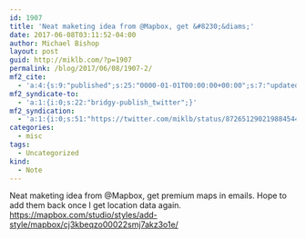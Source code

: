 ```yaml
---
id: 1907
title: 'Neat maketing idea from @Mapbox, get &#8230;&diams;'
date: 2017-06-08T03:11:52-04:00
author: Michael Bishop
layout: post
guid: http://miklb.com/?p=1907
permalink: /blog/2017/06/08/1907-2/
mf2_cite:
  - 'a:4:{s:9:"published";s:25:"0000-01-01T00:00:00+00:00";s:7:"updated";s:25:"0000-01-01T00:00:00+00:00";s:8:"category";a:1:{i:0;s:0:"";}s:6:"author";a:0:{}}'
mf2_syndicate-to:
  - 'a:1:{i:0;s:22:"bridgy-publish_twitter";}'
mf2_syndication:
  - 'a:1:{i:0;s:51:"https://twitter.com/miklb/status/872651290219884544";}'
categories:
  - misc
tags:
  - Uncategorized
kind:
  - Note
---
```

Neat maketing idea from @Mapbox, get premium maps in emails. Hope to add them back once I get location data again. <https://mapbox.com/studio/styles/add-style/mapbox/cj3kbeqzo00022smj7akz3o1e/>